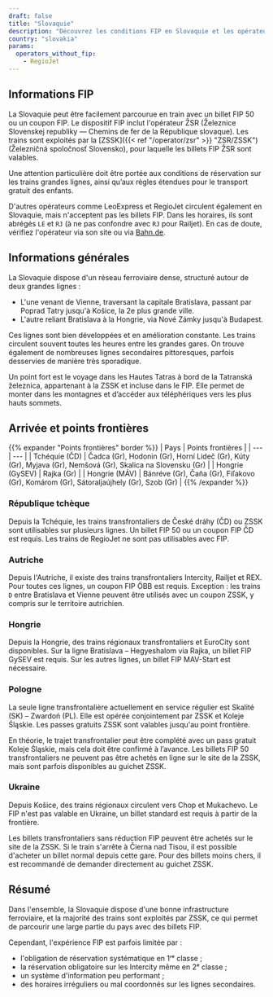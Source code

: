 ```yaml
---
draft: false
title: "Slovaquie"
description: "Découvrez les conditions FIP en Slovaquie et les opérateurs proposant des réductions."
country: "slovakia"
params:
  operators_without_fip:
    - RegioJet
---
```


## Informations FIP

La Slovaquie peut être facilement parcourue en train avec un billet FIP 50 ou un coupon FIP. Le dispositif FIP inclut l'opérateur ŽSR (Železnice Slovenskej republiky — Chemins de fer de la République slovaque). Les trains sont exploités par la [ZSSK]({{< ref "/operator/zsr" >}} "ZSR/ZSSK") (Železničná spoločnosť Slovensko), pour laquelle les billets FIP ŽSR sont valables.

Une attention particulière doit être portée aux conditions de réservation sur les trains grandes lignes, ainsi qu’aux règles étendues pour le transport gratuit des enfants.

D'autres opérateurs comme LeoExpress et RegioJet circulent également en Slovaquie, mais n'acceptent pas les billets FIP. Dans les horaires, ils sont abrégés `LE` et `RJ` (à ne pas confondre avec `RJ` pour Railjet). En cas de doute, vérifiez l'opérateur via son site ou via [Bahn.de](https://www.bahn.de).

## Informations générales

La Slovaquie dispose d'un réseau ferroviaire dense, structuré autour de deux grandes lignes :

- L'une venant de Vienne, traversant la capitale Bratislava, passant par Poprad Tatry jusqu'à Košice, la 2e plus grande ville.
- L'autre reliant Bratislava à la Hongrie, via Nové Zámky jusqu'à Budapest.

Ces lignes sont bien développées et en amélioration constante. Les trains circulent souvent toutes les heures entre les grandes gares. On trouve également de nombreuses lignes secondaires pittoresques, parfois desservies de manière très sporadique.

Un point fort est le voyage dans les Hautes Tatras à bord de la Tatranská železnica, appartenant à la ZSSK et incluse dans le FIP. Elle permet de monter dans les montagnes et d’accéder aux téléphériques vers les plus hauts sommets.

## Arrivée et points frontières

{{% expander "Points frontières" border %}}
| Pays | Points frontières |
| --- | --- |
| Tchéquie (ČD) | Čadca (Gr), Hodonin (Gr), Horní Lideč (Gr), Kúty (Gr), Myjava (Gr), Nemšová (Gr), Skalica na Slovensku (Gr) |
| Hongrie (GySEV) | Rajka (Gr) |
| Hongrie (MÁV) | Bánréve (Gr), Čaňa (Gr), Fiľakovo (Gr), Komárom (Gr), Sátoraljaújhely (Gr), Szob (Gr) |
{{% /expander %}}

### République tchèque

Depuis la Tchéquie, les trains transfrontaliers de České dráhy (ČD) ou ZSSK sont utilisables sur plusieurs lignes. Un billet FIP 50 ou un coupon FIP ČD est requis. Les trains de RegioJet ne sont pas utilisables avec FIP.

### Autriche

Depuis l'Autriche, il existe des trains transfrontaliers Intercity, Railjet et REX. Pour toutes ces lignes, un coupon FIP ÖBB est requis. Exception : les trains `D` entre Bratislava et Vienne peuvent être utilisés avec un coupon ZSSK, y compris sur le territoire autrichien.

### Hongrie

Depuis la Hongrie, des trains régionaux transfrontaliers et EuroCity sont disponibles. Sur la ligne Bratislava – Hegyeshalom via Rajka, un billet FIP GySEV est requis. Sur les autres lignes, un billet FIP MAV-Start est nécessaire.

### Pologne

La seule ligne transfrontalière actuellement en service régulier est Skalité (SK) – Zwardoń (PL). Elle est opérée conjointement par ZSSK et Koleje Śląskie. Les passes gratuits ZSSK sont valables jusqu'au point frontière.

En théorie, le trajet transfrontalier peut être complété avec un pass gratuit Koleje Śląskie, mais cela doit être confirmé à l’avance. Les billets FIP 50 transfrontaliers ne peuvent pas être achetés en ligne sur le site de la ZSSK, mais sont parfois disponibles au guichet ZSSK.

### Ukraine

Depuis Košice, des trains régionaux circulent vers Chop et Mukachevo. Le FIP n'est pas valable en Ukraine, un billet standard est requis à partir de la frontière.

Les billets transfrontaliers sans réduction FIP peuvent être achetés sur le site de la ZSSK. Si le train s'arrête à Čierna nad Tisou, il est possible d'acheter un billet normal depuis cette gare. Pour des billets moins chers, il est recommandé de demander directement au guichet ZSSK.

## Résumé

Dans l'ensemble, la Slovaquie dispose d'une bonne infrastructure ferroviaire, et la majorité des trains sont exploités par ZSSK, ce qui permet de parcourir une large partie du pays avec des billets FIP.

Cependant, l'expérience FIP est parfois limitée par :

- l'obligation de réservation systématique en 1ʳᵉ classe ;
- la réservation obligatoire sur les Intercity même en 2ᵉ classe ;
- un système d'information peu performant ;
- des horaires irréguliers ou mal coordonnés sur les lignes secondaires.

